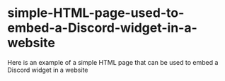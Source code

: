 # simple-HTML-page-used-to-embed-a-Discord-widget-in-a-website
Here is an example of a simple HTML page that can be used to embed a Discord widget in a website

